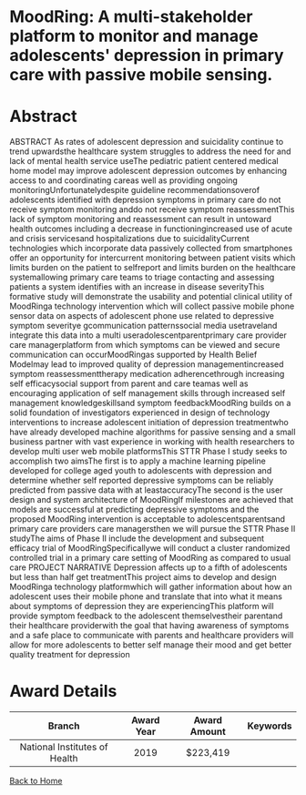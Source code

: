 
MoodRing: A multi-stakeholder platform to monitor and manage adolescents&#039; depression in primary care with passive mobile sensing.
======================================================================================================================================

# Abstract


ABSTRACT As rates of adolescent depression and suicidality continue to trend upwardsthe healthcare system struggles to address the need for and lack of mental health service useThe pediatric patient centered medical home model may improve adolescent depression outcomes by enhancing access to and coordinating careas well as providing ongoing monitoringUnfortunatelydespite guideline recommendationsoverof adolescents identified with depression symptoms in primary care do not receive symptom monitoring anddo not receive symptom reassessmentThis lack of symptom monitoring and reassessment can result in untoward health outcomes including a decrease in functioningincreased use of acute and crisis servicesand hospitalizations due to suicidalityCurrent technologies which incorporate data passively collected from smartphones offer an opportunity for intercurrent monitoring between patient visits which limits burden on the patient to selfreport and limits burden on the healthcare systemallowing primary care teams to triage contacting and assessing patients a system identifies with an increase in disease severityThis formative study will demonstrate the usability and potential clinical utility of MoodRinga technology intervention which will collect passive mobile phone sensor data on aspects of adolescent phone use related to depressive symptom severitye gcommunication patternssocial media usetraveland integrate this data into a multi useradolescentparentprimary care provider care managerplatform from which symptoms can be viewed and secure communication can occurMoodRingas supported by Health Belief Modelmay lead to improved quality of depression managementincreased symptom reassessmenttherapy medication adherencethrough increasing self efficacysocial support from parent and care teamas well as encouraging application of self management skills through increased self management knowledgeskillsand symptom feedbackMoodRing builds on a solid foundation of investigators experienced in design of technology interventions to increase adolescent initiation of depression treatmentwho have already developed machine algorithms for passive sensing and a small business partner with vast experience in working with health researchers to develop multi user web mobile platformsThis STTR Phase I study seeks to accomplish two aimsThe first is to apply a machine learning pipeline developed for college aged youth to adolescents with depression and determine whether self reported depressive symptoms can be reliably predicted from passive data with at leastaccuracyThe second is the user design and system architecture of MoodRingIf milestones are achieved that models are successful at predicting depressive symptoms and the proposed MoodRing intervention is acceptable to adolescentsparentsand primary care providers care managersthen we will pursue the STTR Phase II studyThe aims of Phase II include the development and subsequent efficacy trial of MoodRingSpecificallywe will conduct a cluster randomized controlled trial in a primary care setting of MoodRing as compared to usual care PROJECT NARRATIVE Depression affects up to a fifth of adolescents but less than half get treatmentThis project aims to develop and design MoodRinga technology platformwhich will gather information about how an adolescent uses their mobile phone and translate that into what it means about symptoms of depression they are experiencingThis platform will provide symptom feedback to the adolescent themselvestheir parentand their healthcare providerwith the goal that having awareness of symptoms and a safe place to communicate with parents and healthcare providers will allow for more adolescents to better self manage their mood and get better quality treatment for depression  

# Award Details

|Branch|Award Year|Award Amount|Keywords|
| :---: | :---: | :---: | :---: |
|National Institutes of Health|2019|$223,419||
  
  


[Back to Home](https://github.com/chrischow/dod_sbir_awards/JH/#2567)